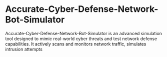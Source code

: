 # Accurate-Cyber-Defense-Network-Bot-Simulator
Accurate-Cyber-Defense-Network-Bot-Simulator is an advanced simulation tool designed to mimic real-world cyber threats and test network defense capabilities. It actively scans and monitors network traffic, simulates intrusion attempts
